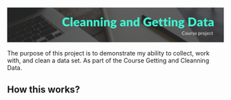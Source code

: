 ![Getting and Cleaning Data Course Project](./assets/cover.jpg?raw=true "Title")

The purpose of this project is to demonstrate my ability to collect, work with, and clean a data set. As part of the Course Getting and Cleanning Data.

## How this works?
